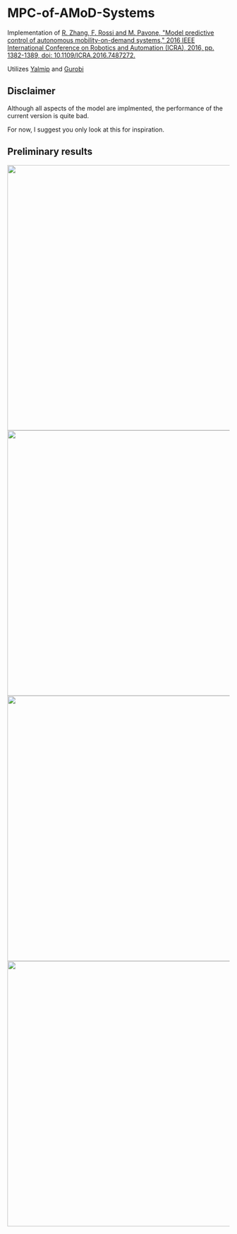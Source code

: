 # MPC-of-AMoD-Systems

Implementation of [R. Zhang, F. Rossi and M. Pavone, "Model predictive control of autonomous mobility-on-demand systems," 2016 IEEE International Conference on Robotics and Automation (ICRA), 2016, pp. 1382-1389, doi: 10.1109/ICRA.2016.7487272.](https://arxiv.org/abs/1509.03985)

Utilizes [Yalmip](https://yalmip.github.io/) and [Gurobi](https://www.gurobi.com/)

## Disclaimer

Although all aspects of the model are implmented, the performance of the current version is quite bad.

For now, I suggest you only look at this for inspiration.

## Preliminary results

<img src='https://user-images.githubusercontent.com/28818052/150659704-9e0bb4a3-8c8f-4c87-bcdb-ffe9cc99ce1a.png' width='600'>
<img src='https://user-images.githubusercontent.com/28818052/150659705-ecb70b2a-a9c7-4a50-8f28-cae8083aaff2.png' width='600'>
<img src='https://user-images.githubusercontent.com/28818052/150659706-14f7903c-7537-4799-86aa-bcf275aa800b.png' width='600'>
<img src='https://user-images.githubusercontent.com/28818052/150659707-b10101b3-d3f5-4ddc-9ad9-77cac0a2f014.png' width='600'>
